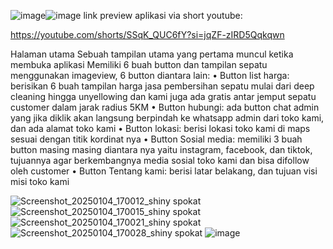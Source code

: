 ![image](https://github.com/user-attachments/assets/052eff8c-eaa8-40a7-96e8-3b138d53fb99)![image](https://github.com/user-attachments/assets/ef9f8b34-455c-4ad8-9483-7bab50cbb4bb)
link preview aplikasi via short youtube:

https://youtube.com/shorts/SSqK_QUC6fY?si=jqZF-zIRD5Qqkqwn

Halaman utama
Sebuah tampilan utama yang pertama muncul ketika membuka aplikasi Memiliki 6 buah
button dan tampilan sepatu menggunakan imageview, 6 button diantara lain:
• Button list harga: berisikan 6 buah tampilan harga jasa pembersihan sepatu mulai
dari deep cleaning hingga unyellowing dan kami juga ada gratis antar jemput sepatu
customer dalam jarak radius 5KM
• Button hubungi: ada button chat admin yang jika diklik akan langsung berpindah ke
whatsapp admin dari toko kami, dan ada alamat toko kami
• Button lokasi: berisi lokasi toko kami di maps sesuai dengan titik kordinat nya
• Button Sosial media: memiliki 3 buah button masing masing diantara nya yaitu
instagram, facebook, dan tiktok, tujuannya agar berkembangnya media sosial toko
kami dan bisa difollow oleh customer
• Button Tentang kami: berisi latar belakang, dan tujuan visi misi toko kami

![Screenshot_20250104_170012_shiny spokat](https://github.com/user-attachments/assets/eaebb28f-9674-4b64-9917-59c2fe033291)
![Screenshot_20250104_170015_shiny spokat](https://github.com/user-attachments/assets/ab5e09e7-4b3d-499b-8bb3-cd2344fe7cc4)
![Screenshot_20250104_170021_shiny spokat](https://github.com/user-attachments/assets/e9e56b96-99fd-4b90-a342-5438c76e0d00)
![Screenshot_20250104_170028_shiny spokat](https://github.com/user-attachments/assets/932b5efa-2755-4650-ae99-c6bb7a246ec0)
![image](https://github.com/user-attachments/assets/c6a0547d-dd7d-4fe5-a168-bf84d6602609)



